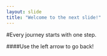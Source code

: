 ```yaml
---
layout: slide
title: "Welcome to the next slide!"
---
```

#Every journey starts with one step.

####Use the left arrow to go back!
